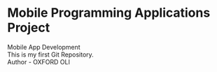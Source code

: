 # Mobile Programming Applications Project
Mobile App Development
<br>
This is my first Git Repository. 
<br>
Author - OXFORD OLI
